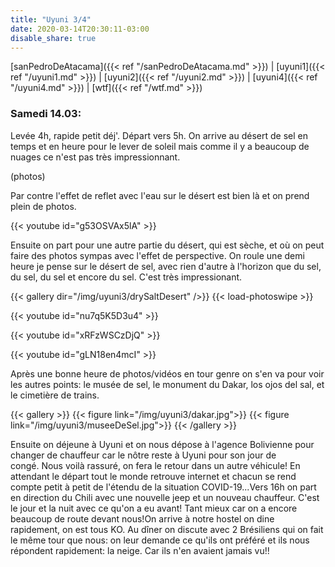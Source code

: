 ```yaml
---
title: "Uyuni 3/4"
date: 2020-03-14T20:30:11-03:00
disable_share: true
---
```


[sanPedroDeAtacama]({{< ref "/sanPedroDeAtacama.md" >}}) |
[uyuni1]({{< ref "/uyuni1.md" >}}) |
[uyuni2]({{< ref "/uyuni2.md" >}}) |
[uyuni4]({{< ref "/uyuni4.md" >}}) |
[wtf]({{< ref "/wtf.md" >}})

### Samedi 14.03:

Levée 4h, rapide petit déj'. Départ vers 5h. On arrive au désert de sel en temps et en heure pour le lever de soleil mais comme il y a beaucoup de nuages ce n'est pas très impressionnant. 

(photos)

Par contre l'effet de reflet avec l'eau sur le désert est bien là et on prend plein de photos.

{{< youtube id="g53OSVAx5lA" >}}


Ensuite on part pour une autre partie du désert, qui est sèche, et où on peut faire des photos sympas avec l'effet de perspective. On roule une demi heure je pense sur le désert de sel, avec rien d'autre à l'horizon que du sel, du sel, du sel et encore du sel. C'est très impressionant.

{{< gallery dir="/img/uyuni3/drySaltDesert" />}} {{< load-photoswipe >}}
</br>

{{< youtube id="nu7q5K5D3u4" >}}
</br>

{{< youtube id="xRFzWSCzDjQ" >}}
</br>

{{< youtube id="gLN18en4mcI" >}}
</br>

Après une bonne heure de photos/vidéos en tour genre on s'en va pour voir les autres points: le musée de sel, le monument du Dakar, los ojos del sal, et le cimetière de trains. 

{{< gallery >}}
{{< figure link="/img/uyuni3/dakar.jpg">}}
{{< figure link="/img/uyuni3/museeDeSel.jpg">}}
{{< /gallery >}}

Ensuite on déjeune à Uyuni et on nous dépose à l'agence Bolivienne pour changer de chauffeur car le nôtre reste à Uyuni pour son jour de congé. Nous voilà rassuré, on fera le retour dans un autre véhicule!
En attendant le départ tout le monde retrouve internet et chacun se rend compte petit à petit de l'étendu de la situation COVID-19...Vers 16h on part en direction du Chili avec une nouvelle jeep et un nouveau chauffeur. C'est le jour et la nuit avec ce qu'on a eu avant! Tant mieux car on a encore beaucoup de route devant nous!On arrive à notre hostel on dine rapidement, on est tous KO. Au dîner on discute avec 2 Brésiliens qui on fait le même tour que nous: on leur demande ce qu'ils ont préféré et ils nous répondent rapidement: la neige. Car ils n'en avaient jamais vu!!

